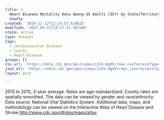 ```yaml
---
title: >-
  Heart Disease Mortality Data Among US Adults (35+) by State/Territory and
  County
created: '2020-11-12T12:14:52.610625'
modified: '2021-04-21T19:27:11.303186'
state: active
type: dataset
tags:
  - Cardiovascular Disease
  - County
  - Heart Disease
groups: []
csv_url: 'https://data.cdc.gov/api/views/i2vk-mgdh/rows.csv?accessType=DOWNLOAD'
json_url: 'https://data.cdc.gov/api/views/i2vk-mgdh/rows.json?accessType=DOWNLOAD'
layout: post

---
```

2013 to 2015, 3-year average. Rates are age-standardized. County rates are spatially smoothed. The data can be viewed by gender and race/ethnicity. Data source: National Vital Statistics System. Additional data, maps, and methodology can be viewed on the Interactive Atlas of Heart Disease and Stroke http://www.cdc.gov/dhdsp/maps/atlas
